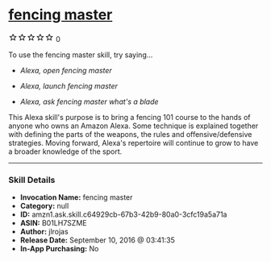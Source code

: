 # [fencing master](http://alexa.amazon.com/#skills/amzn1.ask.skill.c64929cb-67b3-42b9-80a0-3cfc19a5a71a)
![0 stars](../../images/ic_star_border_black_18dp_1x.png)![0 stars](../../images/ic_star_border_black_18dp_1x.png)![0 stars](../../images/ic_star_border_black_18dp_1x.png)![0 stars](../../images/ic_star_border_black_18dp_1x.png)![0 stars](../../images/ic_star_border_black_18dp_1x.png) 0

To use the fencing master skill, try saying...

* *Alexa, open fencing master*

* *Alexa, launch fencing master*

* *Alexa, ask fencing master what's a blade*

This Alexa skill's purpose is to bring a fencing 101 course to the hands of anyone who owns an Amazon Alexa. Some technique is explained together with defining the parts of the weapons, the rules and offensive/defensive strategies. Moving forward, Alexa's repertoire will continue to grow to have a broader knowledge of the sport.

***

### Skill Details

* **Invocation Name:** fencing master
* **Category:** null
* **ID:** amzn1.ask.skill.c64929cb-67b3-42b9-80a0-3cfc19a5a71a
* **ASIN:** B01LH7SZME
* **Author:** jlrojas
* **Release Date:** September 10, 2016 @ 03:41:35
* **In-App Purchasing:** No
